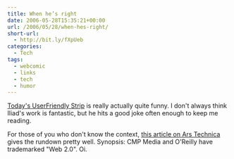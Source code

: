 ```yaml
---
title: When he’s right
date: 2006-05-28T15:35:21+00:00
url: /2006/05/28/when-hes-right/
short-url:
  - http://bit.ly/fXpUeb
categories:
  - Tech
tags:
  - webcomic
  - links
  - tech
  - humor
---
```

<a href="http://ars.userfriendly.org/cartoons/?id=20060528">Today's UserFriendly Strip</a> is really actually quite funny. I don't always think Iliad's work is fantastic, but he hits a good joke often enough to keep me reading.

For those of you who don't know the context, <a href="http://feeds.feedburner.com/arstechnica/BAaf?m=2664">this article on Ars Technica</a> gives the rundown pretty well. Synopsis: CMP Media and O'Reilly have trademarked "Web 2.0". Oi.